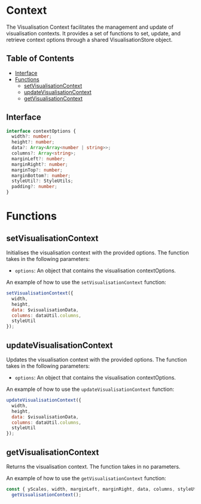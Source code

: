 # Context

The Visualisation Context facilitates the management and update of visualisation contexts. It provides a set of functions to set, update, and retrieve context options through a shared VisualisationStore object.

## Table of Contents

- [Interface](#interface)
- [Functions](#functions)
  - [setVisualisationContext](#setVisualisationContext)
  - [updateVisualisationContext](#updateVisualisationContext)
  - [getVisualisationContext](#getVisualisationContext)

## Interface

```typescript
interface contextOptions {
  width?: number;
  height?: number;
  data?: Array<Array<number | string>>;
  columns?: Array<string>;
  marginLeft?: number;
  marginRight?: number;
  marginTop?: number;
  marginBottom?: number;
  styleUtil?: StyleUtils;
  padding?: number;
}
```

# Functions

## setVisualisationContext

Initialises the visualisation context with the provided options. The function takes in the following parameters:

- `options`: An object that contains the visualisation contextOptions.

An example of how to use the `setVisualisationContext` function:

```javascript
setVisualisationContext({
  width,
  height,
  data: $visualisationData,
  columns: dataUtil.columns,
  styleUtil
});
```

## updateVisualisationContext

Updates the visualisation context with the provided options. The function takes in the following parameters:

- `options`: An object that contains the visualisation contextOptions.

An example of how to use the `updateVisualisationContext` function:

```javascript
updateVisualisationContext({
  width,
  height,
  data: $visualisationData,
  columns: dataUtil.columns,
  styleUtil
});
```

## getVisualisationContext

Returns the visualisation context. The function takes in no parameters.

An example of how to use the `getVisualisationContext` function:

```javascript
const { yScales, width, marginLeft, marginRight, data, columns, styleUtil } =
  getVisualisationContext();
```
